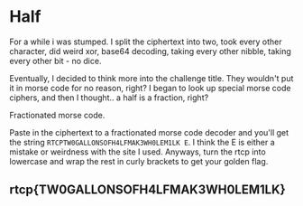 # Half

For a while i was stumped. I split the ciphertext into two, took every other character, did weird xor, base64 decoding, taking every other nibble, taking every other bit - no dice.

Eventually, I decided to think more into the challenge title. They wouldn't put it in morse code for no reason, right? I began to look up special morse code ciphers, and then I thought.. a half is a fraction, right?

Fractionated morse code.

Paste in the ciphertext to a fractionated morse code decoder and you'll get the string `RTCPTW0GALLONSOFH4LFMAK3WH0LEM1LK E`. I think the E is either a mistake or weirdness with the site I used. Anyways, turn the rtcp into lowercase and wrap the rest in curly brackets to get your golden flag.

## rtcp{TW0GALLONSOFH4LFMAK3WH0LEM1LK}

